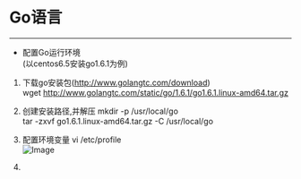 # Go语言
---

* 配置Go运行环境 <br>
  (以centos6.5安装go1.6.1为例)

1. 下载go安装包(http://www.golangtc.com/download)  <br>
    wget http://www.golangtc.com/static/go/1.6.1/go1.6.1.linux-amd64.tar.gz

2. 创建安装路径,并解压
    mkdir -p /usr/local/go  <br>
    tar -zxvf go1.6.1.linux-amd64.tar.gz -C /usr/local/go

3. 配置环境变量
   vi /etc/profile  <br>
   ![Image](https://github.com/honglongwei/go/blob/master/images/1.jpg)
 
4. 
